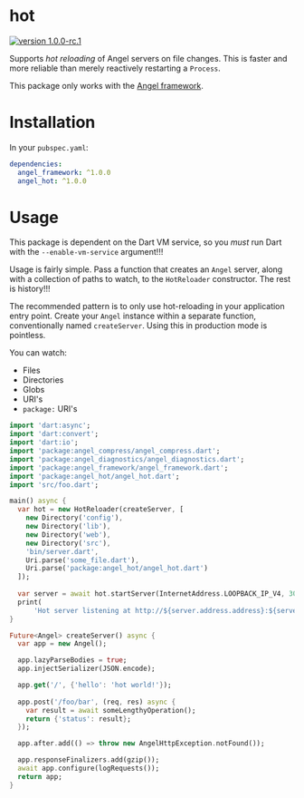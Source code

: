 # hot
[![version 1.0.0-rc.1](https://img.shields.io/badge/pub-1.0.0--rc.1-brightgreen.svg)](https://pub.dartlang.org/packages/angel_rethink)

Supports *hot reloading* of Angel servers on file changes. This is faster and
more reliable than merely reactively restarting a `Process`.

This package only works with the [Angel framework](https://github.com/angel-dart/angel).

# Installation
In your `pubspec.yaml`:

```yaml
dependencies:
  angel_framework: ^1.0.0
  angel_hot: ^1.0.0
```

# Usage
This package is dependent on the Dart VM service, so you *must* run
Dart with the `--enable-vm-service` argument!!!

Usage is fairly simple. Pass a function that creates an `Angel` server, along with a collection of paths
to watch, to the `HotReloader` constructor. The rest is history!!!

The recommended pattern is to only use hot-reloading in your application entry point. Create your `Angel` instance
within a separate function, conventionally named `createServer`. Using this in production mode is pointless.

You can watch:
  * Files
  * Directories
  * Globs
  * URI's
  * `package:` URI's
  
```dart
import 'dart:async';
import 'dart:convert';
import 'dart:io';
import 'package:angel_compress/angel_compress.dart';
import 'package:angel_diagnostics/angel_diagnostics.dart';
import 'package:angel_framework/angel_framework.dart';
import 'package:angel_hot/angel_hot.dart';
import 'src/foo.dart';

main() async {
  var hot = new HotReloader(createServer, [
    new Directory('config'),
    new Directory('lib'),
    new Directory('web'),
    new Directory('src'),
    'bin/server.dart',
    Uri.parse('some_file.dart'),
    Uri.parse('package:angel_hot/angel_hot.dart')
  ]);
  
  var server = await hot.startServer(InternetAddress.LOOPBACK_IP_V4, 3000);
  print(
      'Hot server listening at http://${server.address.address}:${server.port}');
}

Future<Angel> createServer() async {
  var app = new Angel();

  app.lazyParseBodies = true;
  app.injectSerializer(JSON.encode);

  app.get('/', {'hello': 'hot world!'});
  
  app.post('/foo/bar', (req, res) async {
    var result = await someLengthyOperation();
    return {'status': result};
  });

  app.after.add(() => throw new AngelHttpException.notFound());

  app.responseFinalizers.add(gzip());
  await app.configure(logRequests());
  return app;
}
```